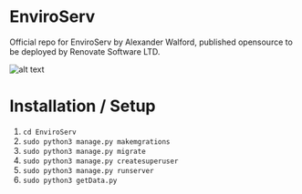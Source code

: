 # EnviroServ
Official repo for EnviroServ by Alexander Walford, published opensource to be deployed by Renovate Software LTD.

![alt text](https://renovatesoftware.com:140/images/EnvirLogoBlack.png)

# Installation / Setup
1. ```cd EnviroServ```
2. ```sudo python3 manage.py makemgrations```
3. ```sudo python3 manage.py migrate```
4. ```sudo python3 manage.py createsuperuser```
5. ```sudo python3 manage.py runserver```
6. ```sudo python3 getData.py```
